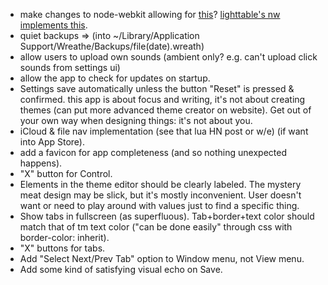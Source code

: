 + make changes to node-webkit allowing for 
  [this](https://github.com/rogerwang/node-webkit/issues/367)?
  [lighttable's nw implements this](https://github.com/LightTable/node-webkit).
+ quiet backups =>
  (into ~/Library/Application Support/Wreathe/Backups/file(date).wreath)
+ allow users to upload own sounds (ambient only? e.g. can't upload click sounds
  from settings ui)
+ allow the app to check for updates on startup.
+ Settings save automatically unless the button "Reset" is pressed & confirmed. 
  this app is about focus and writing, it's not about creating themes
  (can put more advanced theme creator on website). 
  Get out of your own way when designing things: it's not about you.
+ iCloud & file nav implementation (see that lua HN post or w/e)
  (if want into App Store).
+ add a favicon for app completeness (and so nothing unexpected happens).
+ "X" button for Control.
+ Elements in the theme editor should be clearly labeled. The mystery meat
  design may be slick, but it's mostly inconvenient. User doesn't want or
  need to play around with values just to find a specific thing.
+ Show tabs in fullscreen (as superfluous). Tab+border+text color should match
  that of tm text color
  ("can be done easily" through css with border-color: inherit).
+ "X" buttons for tabs.
+ Add "Select Next/Prev Tab" option to Window menu, not View menu.
+ Add some kind of satisfying visual echo on Save.
